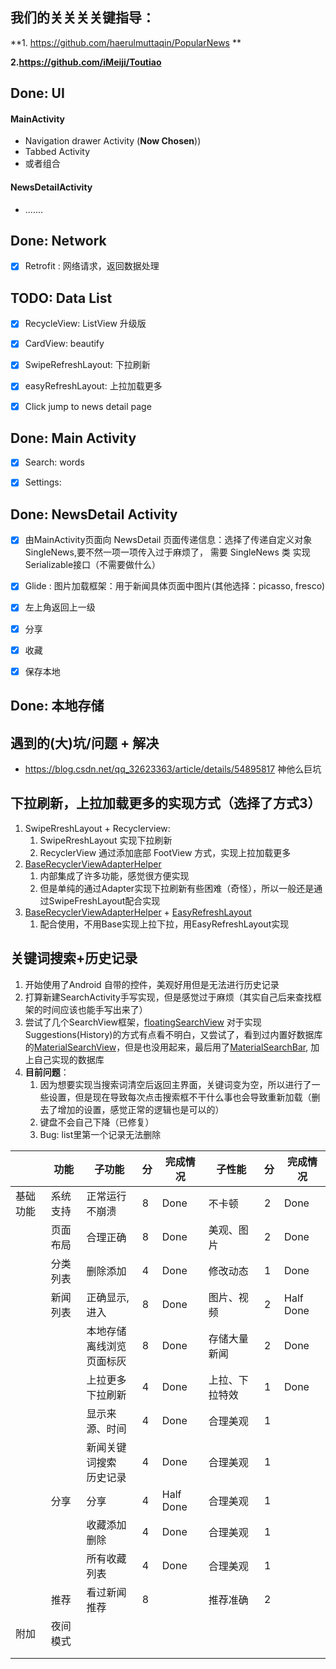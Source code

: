 ## 我们的关关关关键指导：

**1. <https://github.com/haerulmuttaqin/PopularNews> ** 

**2.<https://github.com/iMeiji/Toutiao>**





## Done: UI

#### MainActivity

* Navigation drawer Activity (**Now Chosen**))
* Tabbed Activity
* 或者组合

#### NewsDetailActivity

* .......



## Done: Network

- [x] Retrofit : 网络请求，返回数据处理



## TODO: Data List

- [x] RecycleView: ListView 升级版
- [x] CardView:  beautify
- [x] SwipeRefreshLayout: 下拉刷新
- [x] easyRefreshLayout: 上拉加载更多
- [x] Click jump to news detail page



## Done: Main Activity

- [x] Search:  words
- [x] Settings:



## Done: NewsDetail Activity

- [x] 由MainActivity页面向 NewsDetail 页面传递信息：选择了传递自定义对象SingleNews,要不然一项一项传入过于麻烦了， 需要 SingleNews 类 实现 Serializable接口（不需要做什么）
- [x] Glide : 图片加载框架：用于新闻具体页面中图片(其他选择：picasso, fresco)
- [x] 左上角返回上一级
- [x] 分享
- [x] 收藏
- [x] 保存本地



## Done: 本地存储



## 遇到的(大)坑/问题 + 解决

* <https://blog.csdn.net/qq_32623363/article/details/54895817> 神他么巨坑



## 下拉刷新，上拉加载更多的实现方式（选择了方式3）

1. SwipeRreshLayout + Recyclerview: 
   1. SwipeRreshLayout 实现下拉刷新
   2. RecyclerView 通过添加底部 FootView 方式，实现上拉加载更多
2. [BaseRecyclerViewAdapterHelper](http://www.recyclerview.org/)
   1. 内部集成了许多功能，感觉很方便实现
   2. 但是单纯的通过Adapter实现下拉刷新有些困难（奇怪），所以一般还是通过SwipeFreshLayout配合实现
3. [BaseRecyclerViewAdapterHelper](http://www.recyclerview.org/) + [EasyRefreshLayout](<https://github.com/anzaizai/EasyRefreshLayout>)
   1. 配合使用，不用Base实现上拉下拉，用EasyRefreshLayout实现



## 关键词搜索+历史记录

1. 开始使用了Android 自带的控件，美观好用但是无法进行历史记录
2. 打算新建SearchActivity手写实现，但是感觉过于麻烦（其实自己后来查找框架的时间应该也能手写出来了）
3. 尝试了几个SearchView框架，[floatingSearchView](<https://github.com/arimorty/floatingsearchview>) 对于实现Suggestions(History)的方式有点看不明白，又尝试了，看到过内置好数据库的[MaterialSearchView](<https://github.com/lapism/MaterialSearchView>)，但是也没用起来，最后用了[MaterialSearchBar](<https://github.com/mancj/MaterialSearchBar>), 加上自己实现的数据库
4. **目前问题**：
   1. 因为想要实现当搜索词清空后返回主界面，关键词变为空，所以进行了一些设置，但是现在导致每次点击搜索框不干什么事也会导致重新加载（删去了增加的设置，感觉正常的逻辑也是可以的）
   2. 键盘不会自己下降（已修复）
   3. Bug: list里第一个记录无法删除





|          | 功能     | 子功能                               | 分   | 完成情况  | 子性能         | 分   | 完成情况  |
| -------- | -------- | ------------------------------------ | ---- | --------- | -------------- | ---- | --------- |
| 基础功能 | 系统支持 | 正常运行不崩溃                       | 8    | Done      | 不卡顿         | 2    | Done      |
|          | 页面布局 | 合理正确                             | 8    | Done      | 美观、图片     | 2    | Done      |
|          | 分类列表 | 删除添加                             | 4    | Done      | 修改动态       | 1    | Done      |
|          | 新闻列表 | 正确显示,进入                        | 8    | Done      | 图片、视频     | 2    | Half Done |
|          |          | 本地存储<br />离线浏览<br />页面标灰 | 8    | Done      | 存储大量新闻   | 2    | Done      |
|          |          | 上拉更多<br />下拉刷新               | 4    | Done      | 上拉、下拉特效 | 1    | Done      |
|          |          | 显示来源、时间                       | 4    | Done      | 合理美观       | 1    |           |
|          |          | 新闻关键词搜索<br />历史记录         | 4    | Done      | 合理美观       | 1    |           |
|          | 分享     | 分享                                 | 4    | Half Done | 合理美观       | 1    |           |
|          |          | 收藏添加删除                         | 4    | Done      | 合理美观       | 1    |           |
|          |          | 所有收藏列表                         | 4    | Done      | 合理美观       | 1    |           |
|          | 推荐     | 看过新闻推荐                         | 8    |           | 推荐准确       | 2    |           |
| 附加     | 夜间模式 |                                      |      |           |                |      |           |
|          |          |                                      |      |           |                |      |           |
|          |          |                                      |      |           |                |      |           |




